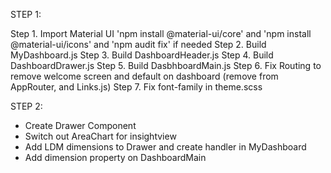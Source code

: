 STEP 1:

Step 1.  Import Material UI  'npm install @material-ui/core' 
         and 'npm install @material-ui/icons' and 'npm audit fix' if needed
Step 2.  Build MyDashboard.js
Step 3.  Build DashboardHeader.js
Step 4.  Build DashboardDrawer.js
Step 5.  Build DasbhboardMain.js
Step 6.  Fix Routing to remove welcome screen and default on dashboard (remove from AppRouter, and Links.js) 
Step 7.  Fix font-family in theme.scss

STEP 2: 

- Create Drawer Component
- Switch out AreaChart for insightview
- Add LDM dimensions to Drawer and create handler in MyDashboard
- Add dimension property on DashboardMain
